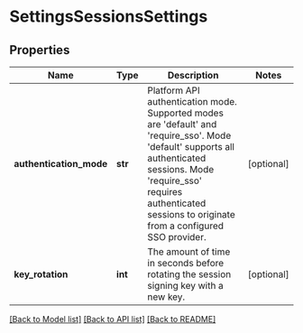 # SettingsSessionsSettings

## Properties
Name | Type | Description | Notes
------------ | ------------- | ------------- | -------------
**authentication_mode** | **str** | Platform API authentication mode.  Supported modes are &#39;default&#39; and &#39;require_sso&#39;. Mode &#39;default&#39; supports all authenticated sessions. Mode &#39;require_sso&#39; requires authenticated sessions to originate from a configured SSO provider. | [optional] 
**key_rotation** | **int** | The amount of time in seconds before rotating the session signing key with a new key. | [optional] 

[[Back to Model list]](../README.md#documentation-for-models) [[Back to API list]](../README.md#documentation-for-api-endpoints) [[Back to README]](../README.md)


